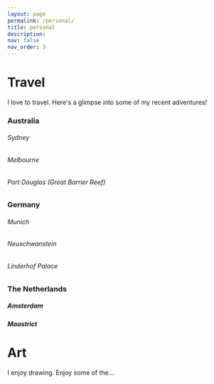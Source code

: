 ```yaml
---
layout: page
permalink: /personal/
title: personal
description:
nav: false
nav_order: 3
---
```


# Travel

I love to travel. Here's a glimpse into some of my recent adventures!

### Australia

###### Sydney

###### Melbourne

###### Port Douglas (Great Barrier Reef) 

### Germany

###### Munich

###### Neuschwanstein

###### Linderhof Palace

### The Netherlands

##### Amsterdam

##### Maastrict

# Art

I enjoy drawing. Enjoy some of the...

